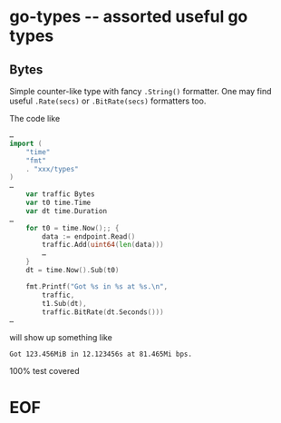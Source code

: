 # go-types -- assorted useful go types

## Bytes

Simple counter-like type with fancy `.String()` formatter.
One may find useful `.Rate(secs)` or `.BitRate(secs)` formatters too.

The code like
```go
…
import (
	"time"
	"fmt"
	. "xxx/types"
)
…
	var traffic Bytes
	var t0 time.Time
	var dt time.Duration
…
	for t0 = time.Now();; {
		data := endpoint.Read()
		traffic.Add(uint64(len(data)))
		…
	}
	dt = time.Now().Sub(t0)

	fmt.Printf("Got %s in %s at %s.\n",
		traffic,
		t1.Sub(dt),
		traffic.BitRate(dt.Seconds()))
…
```
will show up something like
```
Got 123.456MiB in 12.123456s at 81.465Mi bps.
```

100% test covered

# EOF #
